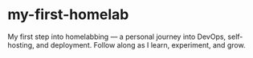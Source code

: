 # my-first-homelab
My first step into homelabbing — a personal journey into DevOps, self-hosting, and deployment. Follow along as I learn, experiment, and grow.
